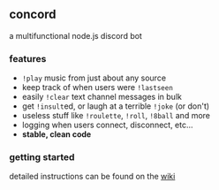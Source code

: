 ## concord
a multifunctional node.js discord bot

### features
* `!play` music from just about any source
* keep track of when users were `!lastseen`
* easily `!clear` text channel messages in bulk
* get `!insult`ed, or laugh at a terrible `!joke` (or don't)
* useless stuff like `!roulette`, `!roll`, `!8ball` and more
* logging when users connect, disconnect, etc...
* **stable, clean code**

### getting started
detailed instructions can be found on the [wiki](https://github.com/DougTy/concord/wiki)
